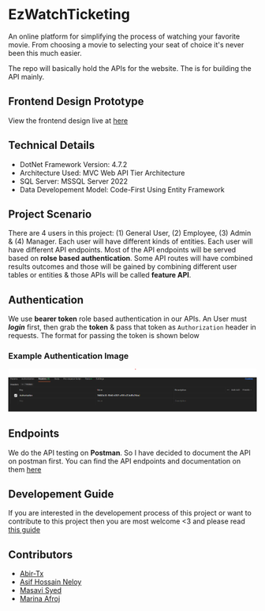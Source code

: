 # EzWatchTicketing

An online platform for simplifying the process of watching your favorite movie. From choosing a movie to selecting your seat of choice it's never been this much easier. 

The repo will basically hold the APIs for the website. The is for building the API mainly.

## Frontend Design Prototype

View the frontend design live at [here](https://www.figma.com/community/file/1271040730437769653)

## Technical Details

- DotNet Framework Version: 4.7.2
- Architecture Used: MVC Web API Tier Architecture
- SQL Server: MSSQL Server 2022
- Data Developement Model: Code-First Using Entity Framework

## Project Scenario

There are 4 users in this project: (1) General User, (2) Employee, (3) Admin & (4) Manager. Each user will have different kinds of entities. Each user will have different API endpoints. Most of the API endpoints will be served based on **rolse based authentication**. Some API routes will have combined results outcomes and those will be gained by combining different user tables or entities & those APIs will be called **feature API**. 

## Authentication

We use **bearer token** role based authentication in our APIs. An User must ***login*** first, then grab the **token** & pass that token as `Authorization` header in requests. The format for passing the token is shown below

### Example Authentication Image

![authentication example](../.github/images/EWT_API_Authentication_example.png)

## Endpoints

We do the API testing on **Postman**. So I have decided to document the API on postman first. You can find the API endpoints and documentation on them [here](https://documenter.getpostman.com/view/21420955/2s9Y5SWkpi)

## Developement Guide

If you are interested in the developement process of this project or want to contribute to this project then you are most welcome <3 and please read [this guide](./devdoc.md)

## Contributors

- [Abir-Tx](https://github.com/Abir-Tx)
- [Asif Hossain Neloy](https://github.com/AsifNeloy)
- [Masavi Syed](https://github.com/Masavi99)
- [Marina Afroj](https://github.com/marina-afroj)

